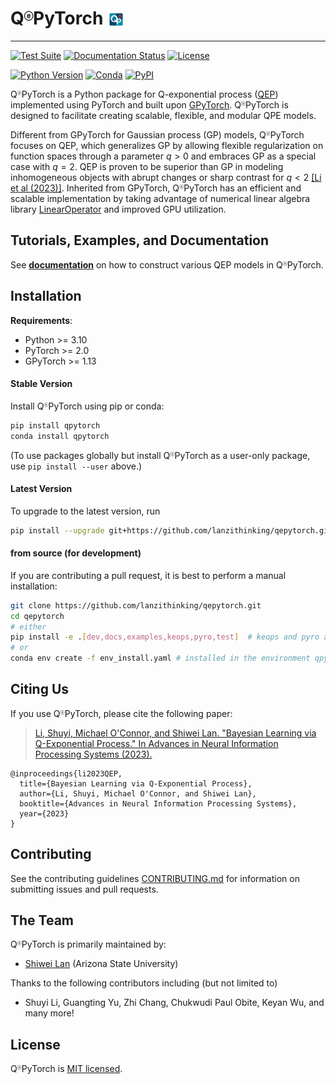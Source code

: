 # Q<sup style="font-size: 0.5em;">&#9428;</sup>PyTorch <img src="QePyTorch.PNG" alt="Logo" style="height: 1em; vertical-align: middle;">

---
[![Test Suite](https://github.com/lanzithinking/qepytorch/actions/workflows/run_test_suite.yml/badge.svg)](https://github.com/lanzithinking/qepytorch/actions/workflows/run_test_suite.yml)
[![Documentation Status](https://readthedocs.org/projects/qepytorch/badge/?version=latest)](https://qepytorch.readthedocs.io/en/latest/?badge=latest)
[![License](https://img.shields.io/badge/license-MIT-green.svg)](LICENSE)

[![Python Version](https://img.shields.io/badge/python-3.10+-blue.svg)](https://www.python.org/downloads/)
[![Conda](https://img.shields.io/conda/v/conda-forge/qpytorch.svg)](https://anaconda.org/conda-forge/qpytorch)
[![PyPI](https://img.shields.io/pypi/v/qpytorch.svg)](https://pypi.org/project/qpytorch)

Q<sup style="font-size: 0.5em;">&#9428;</sup>PyTorch is a Python package for Q-exponential process ([QEP](https://papers.nips.cc/paper_files/paper/2023/file/e6bfdd58f1326ff821a1b92743963bdf-Paper-Conference.pdf)) implemented using PyTorch and built upon [GPyTorch](https://gpytorch.ai). Q<sup style="font-size: 0.5em;">&#9428;</sup>PyTorch is designed to facilitate creating scalable, flexible, and modular QPE models.

Different from GPyTorch for Gaussian process (GP) models, Q<sup style="font-size: 0.5em;">&#9428;</sup>PyTorch focuses on QEP, which generalizes GP by allowing flexible regularization on function spaces through a parameter $q>0$ and embraces GP as a special case with $q=2$. QEP is proven to be superior than GP in modeling inhomogeneous objects with abrupt changes or sharp contrast for $q<2$ [[Li et al (2023)]](https://papers.nips.cc/paper_files/paper/2023/hash/e6bfdd58f1326ff821a1b92743963bdf-Abstract-Conference.html).
Inherited from GPyTorch, Q<sup style="font-size: 0.5em;">&#9428;</sup>PyTorch has an efficient and scalable implementation by taking advantage of numerical linear algebra library [LinearOperator](https://github.com/cornellius-gp/linear_operator) and improved GPU utilization.


<!--
Q<sup style="font-size: 0.5em;">&#9428;</sup>PyTorch features ...
-->


## Tutorials, Examples, and Documentation

See [**documentation**](https://qepytorch.readthedocs.io/en/stable/) on how to construct various QEP models in Q<sup style="font-size: 0.5em;">&#9428;</sup>PyTorch.

## Installation

**Requirements**:
- Python >= 3.10
- PyTorch >= 2.0
- GPyTorch >= 1.13

#### Stable Version

Install Q<sup style="font-size: 0.5em;">&#9428;</sup>PyTorch using pip or conda:

```bash
pip install qpytorch
conda install qpytorch
```

(To use packages globally but install Q<sup style="font-size: 0.5em;">&#9428;</sup>PyTorch as a user-only package, use `pip install --user` above.)

#### Latest Version

To upgrade to the latest version, run

```bash
pip install --upgrade git+https://github.com/lanzithinking/qepytorch.git
```

#### from source (for development)

If you are contributing a pull request, it is best to perform a manual installation:

```sh
git clone https://github.com/lanzithinking/qepytorch.git
cd qepytorch
# either
pip install -e .[dev,docs,examples,keops,pyro,test]  # keops and pyro are optional
# or
conda env create -f env_install.yaml # installed in the environment qpytorch
```

<!--
#### ArchLinux Package
**Note**: Experimental AUR package. For most users, we recommend installation by conda or pip.
-->
<!--
Q<sup style="font-size: 0.5em;">&#9428;</sup>PyTorch is also available on the [ArchLinux User Repository](https://wiki.archlinux.org/index.php/Arch_User_Repository) (AUR).
You can install it with an [AUR helper](https://wiki.archlinux.org/index.php/AUR_helpers), like [`yay`](https://aur.archlinux.org/packages/yay/), as follows:
-->
<!--
```bash
yay -S python-qpytorch
```
To discuss any issues related to this AUR package refer to the comments section of
[`python-qpytorch`](https://aur.archlinux.org/packages/python-qpytorch/).
-->

## Citing Us

If you use Q<sup style="font-size: 0.5em;">&#9428;</sup>PyTorch, please cite the following paper:
> [Li, Shuyi, Michael O'Connor, and Shiwei Lan. "Bayesian Learning via Q-Exponential Process." In Advances in Neural Information Processing Systems (2023).](https://papers.nips.cc/paper_files/paper/2023/hash/e6bfdd58f1326ff821a1b92743963bdf-Abstract-Conference.html)
```
@inproceedings{li2023QEP,
  title={Bayesian Learning via Q-Exponential Process},
  author={Li, Shuyi, Michael O'Connor, and Shiwei Lan},
  booktitle={Advances in Neural Information Processing Systems},
  year={2023}
}
```

## Contributing

See the contributing guidelines [CONTRIBUTING.md](https://github.com/lanzithinking/qepytorch/blob/main/CONTRIBUTING.md)
for information on submitting issues and pull requests.


## The Team

Q<sup style="font-size: 0.5em;">&#9428;</sup>PyTorch is primarily maintained by:
- [Shiwei Lan](https://math.la.asu.edu/~slan) (Arizona State University)

Thanks to the following contributors including (but not limited to)
- Shuyi Li,
Guangting Yu,
Zhi Chang,
Chukwudi Paul Obite,
Keyan Wu,
and many more!

<!--
## Acknowledgements
Development of Q<sup style="font-size: 0.5em;">&#9428;</sup>PyTorch is supported by.
-->

## License

Q<sup style="font-size: 0.5em;">&#9428;</sup>PyTorch is [MIT licensed](https://github.com/lanzithinking/qepytorch/blob/main/LICENSE).
